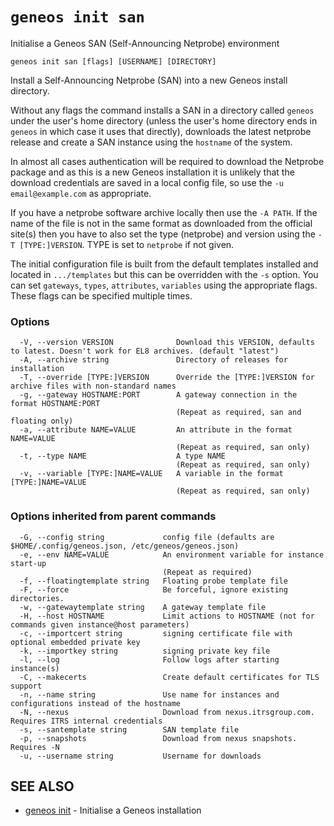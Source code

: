 # `geneos init san`

Initialise a Geneos SAN (Self-Announcing Netprobe) environment

```text
geneos init san [flags] [USERNAME] [DIRECTORY]
```

Install a Self-Announcing Netprobe (SAN) into a new Geneos install
directory.

Without any flags the command installs a SAN in a directory called
`geneos` under the user's home directory (unless the user's home
directory ends in `geneos` in which case it uses that directly),
downloads the latest netprobe release and create a SAN instance using
the `hostname` of the system.

In almost all cases authentication will be required to download the
Netprobe package and as this is a new Geneos installation it is unlikely
that the download credentials are saved in a local config file, so use
the `-u email@example.com` as appropriate.

If you have a netprobe software archive locally then use the `-A PATH`.
If the name of the file is not in the same format as downloaded from the
official site(s) then you have to also set the type (netprobe) and
version using the `-T [TYPE:]VERSION`. TYPE is set to `netprobe` if not
given. 

The initial configuration file is built from the default templates
installed and located in `.../templates` but this can be overridden with
the `-s` option. You can set `gateways`, `types`, `attributes`,
`variables` using the appropriate flags. These flags can be specified
multiple times.

### Options

```text
  -V, --version VERSION              Download this VERSION, defaults to latest. Doesn't work for EL8 archives. (default "latest")
  -A, --archive string               Directory of releases for installation
  -T, --override [TYPE:]VERSION      Override the [TYPE:]VERSION for archive files with non-standard names
  -g, --gateway HOSTNAME:PORT        A gateway connection in the format HOSTNAME:PORT
                                     (Repeat as required, san and floating only)
  -a, --attribute NAME=VALUE         An attribute in the format NAME=VALUE
                                     (Repeat as required, san only)
  -t, --type NAME                    A type NAME
                                     (Repeat as required, san only)
  -v, --variable [TYPE:]NAME=VALUE   A variable in the format [TYPE:]NAME=VALUE
                                     (Repeat as required, san only)
```

### Options inherited from parent commands

```text
  -G, --config string             config file (defaults are $HOME/.config/geneos.json, /etc/geneos/geneos.json)
  -e, --env NAME=VALUE            An environment variable for instance start-up
                                  (Repeat as required)
  -f, --floatingtemplate string   Floating probe template file
  -F, --force                     Be forceful, ignore existing directories.
  -w, --gatewaytemplate string    A gateway template file
  -H, --host HOSTNAME             Limit actions to HOSTNAME (not for commands given instance@host parameters)
  -c, --importcert string         signing certificate file with optional embedded private key
  -k, --importkey string          signing private key file
  -l, --log                       Follow logs after starting instance(s)
  -C, --makecerts                 Create default certificates for TLS support
  -n, --name string               Use name for instances and configurations instead of the hostname
  -N, --nexus                     Download from nexus.itrsgroup.com. Requires ITRS internal credentials
  -s, --santemplate string        SAN template file
  -p, --snapshots                 Download from nexus snapshots. Requires -N
  -u, --username string           Username for downloads
```

## SEE ALSO

* [geneos init](geneos_init.md)	 - Initialise a Geneos installation

